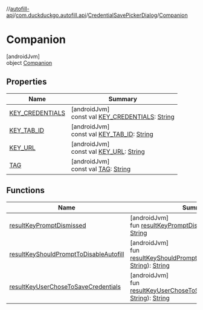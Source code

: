 //[autofill-api](../../../../index.md)/[com.duckduckgo.autofill.api](../../index.md)/[CredentialSavePickerDialog](../index.md)/[Companion](index.md)

# Companion

[androidJvm]\
object [Companion](index.md)

## Properties

| Name | Summary |
|---|---|
| [KEY_CREDENTIALS](-k-e-y_-c-r-e-d-e-n-t-i-a-l-s.md) | [androidJvm]<br>const val [KEY_CREDENTIALS](-k-e-y_-c-r-e-d-e-n-t-i-a-l-s.md): [String](https://kotlinlang.org/api/latest/jvm/stdlib/kotlin/-string/index.html) |
| [KEY_TAB_ID](-k-e-y_-t-a-b_-i-d.md) | [androidJvm]<br>const val [KEY_TAB_ID](-k-e-y_-t-a-b_-i-d.md): [String](https://kotlinlang.org/api/latest/jvm/stdlib/kotlin/-string/index.html) |
| [KEY_URL](-k-e-y_-u-r-l.md) | [androidJvm]<br>const val [KEY_URL](-k-e-y_-u-r-l.md): [String](https://kotlinlang.org/api/latest/jvm/stdlib/kotlin/-string/index.html) |
| [TAG](-t-a-g.md) | [androidJvm]<br>const val [TAG](-t-a-g.md): [String](https://kotlinlang.org/api/latest/jvm/stdlib/kotlin/-string/index.html) |

## Functions

| Name | Summary |
|---|---|
| [resultKeyPromptDismissed](result-key-prompt-dismissed.md) | [androidJvm]<br>fun [resultKeyPromptDismissed](result-key-prompt-dismissed.md)(tabId: [String](https://kotlinlang.org/api/latest/jvm/stdlib/kotlin/-string/index.html)): [String](https://kotlinlang.org/api/latest/jvm/stdlib/kotlin/-string/index.html) |
| [resultKeyShouldPromptToDisableAutofill](result-key-should-prompt-to-disable-autofill.md) | [androidJvm]<br>fun [resultKeyShouldPromptToDisableAutofill](result-key-should-prompt-to-disable-autofill.md)(tabId: [String](https://kotlinlang.org/api/latest/jvm/stdlib/kotlin/-string/index.html)): [String](https://kotlinlang.org/api/latest/jvm/stdlib/kotlin/-string/index.html) |
| [resultKeyUserChoseToSaveCredentials](result-key-user-chose-to-save-credentials.md) | [androidJvm]<br>fun [resultKeyUserChoseToSaveCredentials](result-key-user-chose-to-save-credentials.md)(tabId: [String](https://kotlinlang.org/api/latest/jvm/stdlib/kotlin/-string/index.html)): [String](https://kotlinlang.org/api/latest/jvm/stdlib/kotlin/-string/index.html) |

